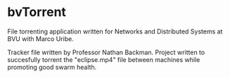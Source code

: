 # bvTorrent
File torrenting application written for Networks and Distributed Systems at BVU with Marco Uribe.

Tracker file written by Professor Nathan Backman. Project written to succesfully torrent the "eclipse.mp4" file between machines while promoting good swarm health. 
